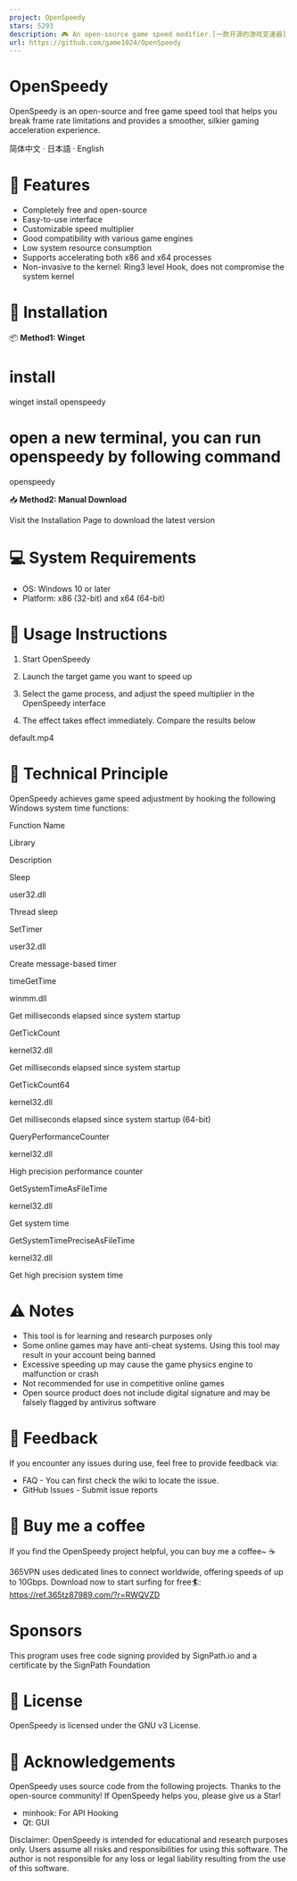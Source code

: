 ```yaml
---
project: OpenSpeedy
stars: 5293
description: 🎮 An open-source game speed modifier.[一款开源的游戏变速器]
url: https://github.com/game1024/OpenSpeedy
---
```


OpenSpeedy
==========

OpenSpeedy is an open-source and free game speed tool that helps you break frame rate limitations and provides a smoother, silkier gaming acceleration experience.

  
  
  
  

简体中文 · 日本語 · English

🚀 Features
===========

-   Completely free and open-source
-   Easy-to-use interface
-   Customizable speed multiplier
-   Good compatibility with various game engines
-   Low system resource consumption
-   Supports accelerating both x86 and x64 processes
-   Non-invasive to the kernel: Ring3 level Hook, does not compromise the system kernel

💾 Installation
===============

📦 **Method1: Winget**

# install 
winget install openspeedy

# open a new terminal, you can run openspeedy by following command
openspeedy

📥 **Method2: Manual Download**

Visit the Installation Page to download the latest version

💻 System Requirements
======================

-   OS: Windows 10 or later
-   Platform: x86 (32-bit) and x64 (64-bit)

📝 Usage Instructions
=====================

1.  Start OpenSpeedy
2.  Launch the target game you want to speed up

1.  Select the game process, and adjust the speed multiplier in the OpenSpeedy interface

1.  The effect takes effect immediately. Compare the results below

default.mp4

🔧 Technical Principle
======================

OpenSpeedy achieves game speed adjustment by hooking the following Windows system time functions:

Function Name

Library

Description

Sleep

user32.dll

Thread sleep

SetTimer

user32.dll

Create message-based timer

timeGetTime

winmm.dll

Get milliseconds elapsed since system startup

GetTickCount

kernel32.dll

Get milliseconds elapsed since system startup

GetTickCount64

kernel32.dll

Get milliseconds elapsed since system startup (64-bit)

QueryPerformanceCounter

kernel32.dll

High precision performance counter

GetSystemTimeAsFileTime

kernel32.dll

Get system time

GetSystemTimePreciseAsFileTime

kernel32.dll

Get high precision system time

⚠️ Notes
========

-   This tool is for learning and research purposes only
-   Some online games may have anti-cheat systems. Using this tool may result in your account being banned
-   Excessive speeding up may cause the game physics engine to malfunction or crash
-   Not recommended for use in competitive online games
-   Open source product does not include digital signature and may be falsely flagged by antivirus software

🔄 Feedback
===========

If you encounter any issues during use, feel free to provide feedback via:

-   FAQ - You can first check the wiki to locate the issue.
-   GitHub Issues - Submit issue reports

🎁 Buy me a coffee
==================

If you find the OpenSpeedy project helpful, you can buy me a coffee~ ☕️

365VPN uses dedicated lines to connect worldwide, offering speeds of up to 10Gbps. Download now to start surfing for free🏄: https://ref.365tz87989.com/?r=RWQVZD

Sponsors
========

This program uses free code signing provided by SignPath.io and a certificate by the SignPath Foundation

📜 License
==========

OpenSpeedy is licensed under the GNU v3 License.

🙏 Acknowledgements
===================

OpenSpeedy uses source code from the following projects. Thanks to the open-source community! If OpenSpeedy helps you, please give us a Star!

-   minhook: For API Hooking
-   Qt: GUI

Disclaimer: OpenSpeedy is intended for educational and research purposes only. Users assume all risks and responsibilities for using this software. The author is not responsible for any loss or legal liability resulting from the use of this software.
